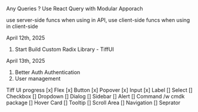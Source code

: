 Any Queries ? Use React Query with Modular Apporach

use server-side funcs when using in API, use client-side funcs when using in client-side

April 12th, 2025

1. Start Build Custom Radix Library - TiffUI

April 13th, 2025

1. Better Auth Authentication
2. User management

Tiff UI progress
[x] Flex
[x] Button
[x] Popover
[x] Input
[x] Label
[] Select
[] Checkbox
[] Dropdown
[] Dialog
[] Sidebar
[] Alert
[] Command /w cmdk package
[] Hover Card
[] Tooltip
[] Scroll Area
[] Navigation
[] Seprator
